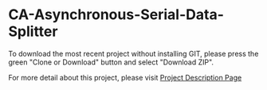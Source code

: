 # CA-Asynchronous-Serial-Data-Splitter

To download the most recent project without installing GIT, please press the green "Clone or Download" button and select "Download ZIP".

For more detail about this project, please visit <a href="http://tibbo.com/programmable/applications/data_transfer/async.html" target="_blank">Project Description Page</a>
